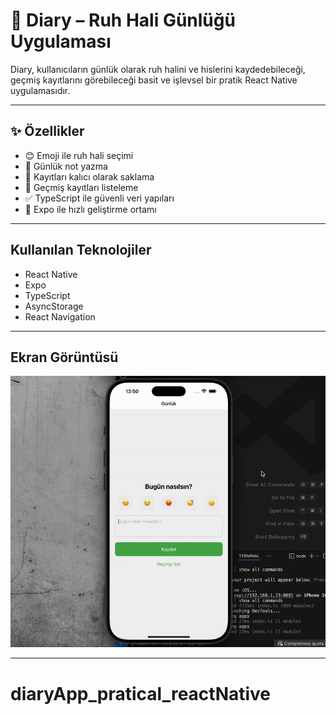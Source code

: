 # 📘 Diary – Ruh Hali Günlüğü Uygulaması

Diary, kullanıcıların günlük olarak ruh halini ve hislerini kaydedebileceği, geçmiş kayıtlarını görebileceği basit ve işlevsel bir pratik React Native uygulamasıdır.

---

## ✨ Özellikler

- 😊 Emoji ile ruh hali seçimi
- 📝 Günlük not yazma
- 💾 Kayıtları kalıcı olarak saklama
- 📆 Geçmiş kayıtları listeleme
- ✅ TypeScript ile güvenli veri yapıları
- 🚀 Expo ile hızlı geliştirme ortamı

---

## Kullanılan Teknolojiler

- React Native
- Expo
- TypeScript
- AsyncStorage
- React Navigation

---

## Ekran Görüntüsü

![](./assets/ekran.gif)

---
# diaryApp_pratical_reactNative
